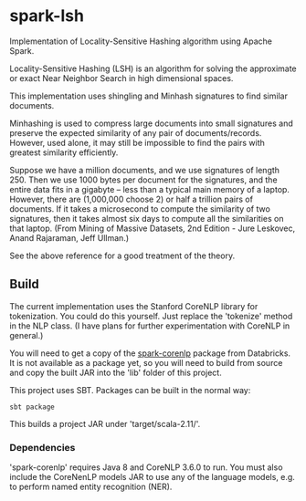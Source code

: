 # spark-lsh

Implementation of Locality-Sensitive Hashing algorithm using Apache Spark.

Locality-Sensitive Hashing (LSH) is an algorithm for solving the approximate or exact Near Neighbor Search in high dimensional spaces.

This implementation uses shingling and Minhash signatures to find similar documents.
 
Minhashing is used to compress large documents into small signatures and preserve the expected similarity of any pair of documents/records. However, used alone, it may still be impossible to find the pairs with greatest similarity efficiently.

Suppose we have a million documents, and we use signatures of length 250. Then we use 1000 bytes per document for the signatures, and the entire data fits in a gigabyte – less than a typical main memory of a laptop. However, there are (1,000,000 choose 2) or half a trillion pairs of documents. If it takes a microsecond to compute the similarity of two signatures, then it takes almost six days to compute all the similarities on that laptop. (From Mining of Massive Datasets, 2nd Edition - Jure Leskovec, Anand Rajaraman, Jeff Ullman.)

See the above reference for a good treatment of the theory.

## Build

The current implementation uses the Stanford CoreNLP library for tokenization. You could do this yourself. Just replace the 'tokenize' method in the NLP class. (I have plans for further experimentation with CoreNLP in general.) 

You will need to get a copy of the [spark-corenlp](https://github.com/databricks/spark-corenlp) package from Databricks. It is not available as a package yet, so you will need to build from source and copy the built JAR into the 'lib' folder of this project.

This project uses SBT. Packages can be built in the normal way:

    sbt package

This builds a project JAR under 'target/scala-2.11/'.

### Dependencies

'spark-corenlp' requires Java 8 and CoreNLP 3.6.0 to run. You must also include the CoreNenLP models JAR to use any of the language models, e.g. to perform named entity recognition (NER).